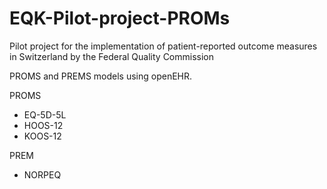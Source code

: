 # EQK-Pilot-project-PROMs
Pilot project for the implementation of patient-reported outcome measures in Switzerland by the Federal Quality Commission

PROMS and PREMS models using openEHR.

PROMS
- EQ-5D-5L
- HOOS-12
- KOOS-12

PREM
- NORPEQ
